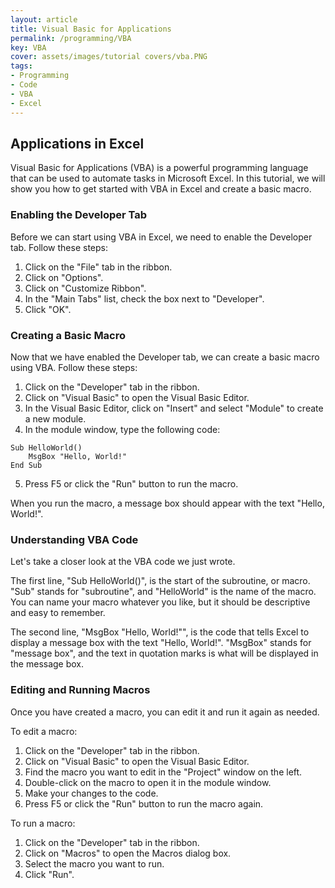 ```yaml
---
layout: article
title: Visual Basic for Applications
permalink: /programming/VBA
key: VBA
cover: assets/images/tutorial covers/vba.PNG
tags: 
- Programming
- Code
- VBA
- Excel
---
```


## Applications in Excel

Visual Basic for Applications (VBA) is a powerful programming language that can be used to automate tasks in Microsoft Excel. In this tutorial, we will show you how to get started with VBA in Excel and create a basic macro.

### Enabling the Developer Tab

Before we can start using VBA in Excel, we need to enable the Developer tab. Follow these steps:

1. Click on the "File" tab in the ribbon.
2. Click on "Options".
3. Click on "Customize Ribbon".
4. In the "Main Tabs" list, check the box next to "Developer".
5. Click "OK".

### Creating a Basic Macro

Now that we have enabled the Developer tab, we can create a basic macro using VBA. Follow these steps:

1. Click on the "Developer" tab in the ribbon.
2. Click on "Visual Basic" to open the Visual Basic Editor.
3. In the Visual Basic Editor, click on "Insert" and select "Module" to create a new module.
4. In the module window, type the following code:

```vbnet
Sub HelloWorld()
    MsgBox "Hello, World!"
End Sub
```

5. Press F5 or click the "Run" button to run the macro.

When you run the macro, a message box should appear with the text "Hello, World!".

### Understanding VBA Code

Let's take a closer look at the VBA code we just wrote.

The first line, "Sub HelloWorld()", is the start of the subroutine, or macro. "Sub" stands for "subroutine", and "HelloWorld" is the name of the macro. You can name your macro whatever you like, but it should be descriptive and easy to remember.

The second line, "MsgBox "Hello, World!"", is the code that tells Excel to display a message box with the text "Hello, World!". "MsgBox" stands for "message box", and the text in quotation marks is what will be displayed in the message box.

### Editing and Running Macros

Once you have created a macro, you can edit it and run it again as needed.

To edit a macro:

1. Click on the "Developer" tab in the ribbon.
2. Click on "Visual Basic" to open the Visual Basic Editor.
3. Find the macro you want to edit in the "Project" window on the left.
4. Double-click on the macro to open it in the module window.
5. Make your changes to the code.
6. Press F5 or click the "Run" button to run the macro again.

To run a macro:

1. Click on the "Developer" tab in the ribbon.
2. Click on "Macros" to open the Macros dialog box.
3. Select the macro you want to run.
4. Click "Run".
